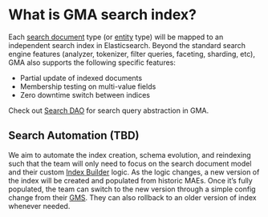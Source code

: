 # What is GMA search index?

Each [search document](search-document.md) type (or [entity](entity.md) type) will be mapped to an independent search index in Elasticsearch. 
Beyond the standard search engine features (analyzer, tokenizer, filter queries, faceting, sharding, etc), 
GMA also supports the following specific features:
* Partial update of indexed documents
* Membership testing on multi-value fields
* Zero downtime switch between indices

Check out [Search DAO](../architecture/metadata-serving.md#search-dao) for search query abstraction in GMA.

## Search Automation (TBD)

We aim to automate the index creation, schema evolution, and reindexing such that the team will only need to focus on the search document model and their custom [Index Builder](../architecture/metadata-ingestion.md#search-index-builders) logic. 
As the logic changes, a new version of the index will be created and populated from historic MAEs. 
Once it’s fully populated, the team can switch to the new version through a simple config change from their [GMS](gms.md). 
They can also rollback to an older version of index whenever needed.